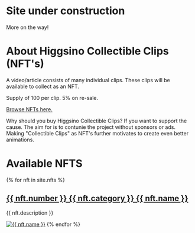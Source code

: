 # Site under construction
More on the way!

# About Higgsino Collectible Clips (NFT's)
A video/article consists of many individual clips. These clips will be available to collect as an NFT.

Supply of 100 per clip. 5% on re-sale.

[Browse NFTs here.](https://opensea.io/assets/higgsino)

Why should you buy Higgsino Collectible Clips? If you want to support the cause. The aim for is to contunie the project without sponsors or ads. Making "Collectible Clips" as NFT's further motivates to create even better animations.


# Available NFTS

{% for nft in site.nfts %}
  <h2><a href="{{ nft.sale_link }} ">{{ nft.number }} {{ nft.category }} {{ nft.name }} </a></h2>
  <p>{{ nft.description }}</p>
  <a href="{{ nft.sale_link }} "><img src="assets/img/{{ nft.file_name }}" alt="{{ nft.name }}"></a>
{% endfor %}
